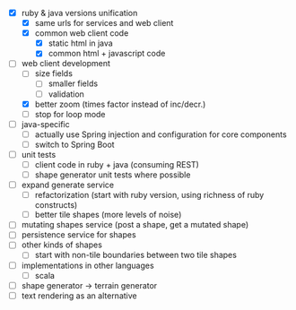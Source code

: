 - [x] ruby & java versions unification
  - [x] same urls for services and web client
  - [x] common web client code
    - [x] static html in java
    - [x] common html + javascript code
- [ ] web client development
  - [ ] size fields
    - [ ] smaller fields
    - [ ] validation
  - [x] better zoom (times factor instead of inc/decr.)
  - [ ] stop for loop mode
- [ ] java-specific
  - [ ] actually use Spring injection and configuration for core components
  - [ ] switch to Spring Boot
- [ ] unit tests
  - [ ] client code in ruby + java (consuming REST)
  - [ ] shape generator unit tests where possible
- [ ] expand generate service
  - [ ] refactorization (start with ruby version, using richness of ruby constructs)
  - [ ] better tile shapes (more levels of noise)
- [ ] mutating shapes service (post a shape, get a mutated shape)
- [ ] persistence service for shapes
- [ ] other kinds of shapes
  - [ ] start with non-tile boundaries between two tile shapes
- [ ] implementations in other languages
  - [ ] scala
- [ ] shape generator -> terrain generator
- [ ] text rendering as an alternative
